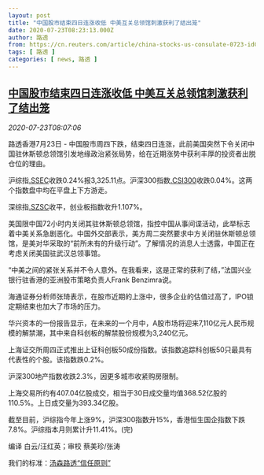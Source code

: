 ```yaml
---
layout: post
title: "中国股市结束四日连涨收低 中美互关总领馆刺激获利了结出笼"
date: 2020-07-23T08:23:13.000Z
author: 路透
from: https://cn.reuters.com/article/china-stocks-us-consulate-0723-idCNKCS24O0VW
tags: [ 路透 ]
categories: [ news, 路透 ]
---
```

<!--1595492593000-->
[中国股市结束四日连涨收低 中美互关总领馆刺激获利了结出笼](https://cn.reuters.com/article/china-stocks-us-consulate-0723-idCNKCS24O0VW)
------

<div>
<div><i>2020-07-23T08:07:06</i></div><div class="StandardArticleBody_body"><p>路透香港7月23日 - 中国股市周四下跌，结束四日连涨，此前美国突然下令关闭中国驻休斯顿总领馆引发地缘政治紧张局势，给在近期涨势中获利丰厚的投资者出脱仓位的理由。 </p><p>沪综指<a href="/investing/markets/index?symbol=.SSEC">.SSEC</a>收跌0.24%报3,325.11点。沪深300指数<a href="/investing/markets/index?symbol=.CSI300">.CSI300</a>收跌0.04%。这两个指数盘中均在平盘上下方游走。 </p><p>深综指<a href="/investing/markets/index?symbol=.SZSC">.SZSC</a>收平，创业板指数收升1.107%。 </p><p>美国限中国72小时内关闭其驻休斯顿总领馆，指控中国从事间谍活动，此举标志着中美关系急剧恶化。中国外交部表示，美方周二突然要求中方关闭驻休斯顿总领馆，是美对华采取的“前所未有的升级行动”。了解情况的消息人士透露，中国正在考虑关闭美国驻武汉总领事馆。 </p><p>“中美之间的紧张关系并不令人意外。在我看来，这是正常的获利了结，”法国兴业银行驻香港的亚洲股市策略负责人Frank Benzimra说。 </p><p>海通证券分析师张琦表示，在股市近期的上涨中，很多企业的估值过高了，IPO锁定期结束也加大了市场的压力。 </p><p>华兴资本的一份报告显示，在未来的一个月中，A股市场将迎来7,110亿元人民币规模的解禁潮，其中来自科创板的解禁股份规模为3,240亿元。 </p><p>上海证交所周四正式推出上证科创板50成份指数。该指数追踪科创板50只最具有代表性的个股。该指数跌0.2%。 </p><p>沪深300地产指数收跌2.3%，因更多城市收紧购房限制。 </p><p>上海交易所约有407.04亿股成交，相当于30日成交量均值368.52亿股的110.5%。上日成交量为393.34亿股。 </p><p>截至目前，沪综指今年上涨9%，沪深300指数升15%，香港恒生国企指数下跌7.8%。沪综指本月则累计升11.41%。(完) </p><div class="Attribution_container"><div class="Attribution_attribution"><p class="Attribution_content">编译 白云/汪红英；审校 蔡美珍/张涛 </p></div></div><div class="StandardArticleBody_trustBadgeContainer"><span class="StandardArticleBody_trustBadgeTitle">我们的标准：</span><span class="trustBadgeUrl"><a href="https://www.thomsonreuters.cn/content/dam/openweb/documents/pdf/china/brochures/about-us-1.pdf">汤森路透“信任原则”</a></span></div></div>
</div>
